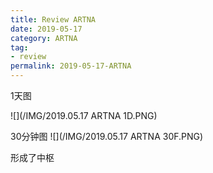 ```yaml
---
title: Review ARTNA
date: 2019-05-17
category: ARTNA
tag:
- review
permalink: 2019-05-17-ARTNA
---
```

1天图

![](/IMG/2019.05.17 ARTNA 1D.PNG)

30分钟图
![](/IMG/2019.05.17 ARTNA 30F.PNG)

形成了中枢
